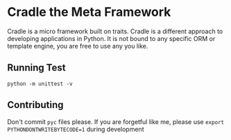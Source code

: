 # Cradle the Meta Framework

Cradle is a micro framework built on traits. Cradle is a different approach to developing applications in Python. It is not bound to any specific ORM or template engine, you are free to use any you like.


## Running Test

`python -m unittest -v`

## Contributing

Don't commit `pyc` files please. If you are forgetful like me, please use `export PYTHONDONTWRITEBYTECODE=1` during development
